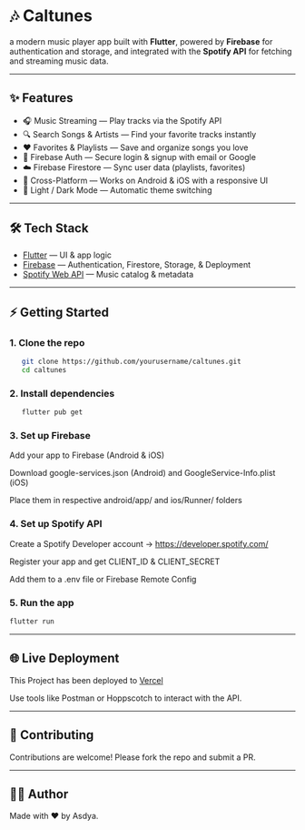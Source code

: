# 🎶 Caltunes

a modern music player app built with **Flutter**, powered by **Firebase** for authentication and storage, and integrated with the **Spotify API** for fetching and streaming music data.

---

## ✨ Features

- 🎧 Music Streaming — Play tracks via the Spotify API
- 🔍 Search Songs & Artists — Find your favorite tracks instantly
- ❤️ Favorites & Playlists — Save and organize songs you love
- 🔐 Firebase Auth — Secure login & signup with email or Google
- ☁️ Firebase Firestore — Sync user data (playlists, favorites)
- 📱 Cross-Platform — Works on Android & iOS with a responsive UI
- 🌙 Light / Dark Mode — Automatic theme switching

---

## 🛠️ Tech Stack

- [Flutter](https://flutter.dev/) — UI & app logic
- [Firebase](https://firebase.google.com/) — Authentication, Firestore, Storage, & Deployment
- [Spotify Web API](https://developer.spotify.com/) — Music catalog & metadata

---

## ⚡ Getting Started

### 1. Clone the repo

```bash
   git clone https://github.com/yourusername/caltunes.git
   cd caltunes
```

### 2. Install dependencies

```bash
   flutter pub get
```

### 3. Set up Firebase

Add your app to Firebase (Android & iOS)

Download google-services.json (Android) and GoogleService-Info.plist (iOS)

Place them in respective android/app/ and ios/Runner/ folders

### 4. Set up Spotify API

Create a Spotify Developer account → https://developer.spotify.com/

Register your app and get CLIENT_ID & CLIENT_SECRET

Add them to a .env file or Firebase Remote Config

### 5. Run the app

```bash
flutter run
```

---

## 🌐 Live Deployment

This Project has been deployed to [Vercel](https://api-eventreo.vercel.app/)

Use tools like Postman or Hoppscotch to interact with the API.

---

## 🤝 Contributing

Contributions are welcome! Please fork the repo and submit a PR.

---

## 🙋‍♀️ Author

Made with ❤️ by Asdya.
